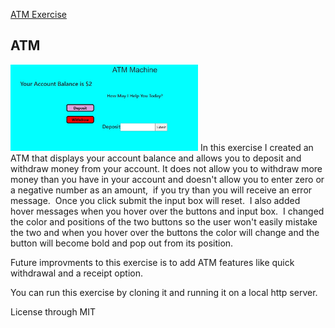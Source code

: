 <a href="https://github.com/TennWilliams/ATM"> ATM Exercise </a>
## ATM
<img src="ATM.jpg" width="300">
In this exercise I created an ATM that displays your account balance and allows you to deposit and withdraw money from your account. It does not allow you to withdraw more money than you have in your account and doesn't allow you to enter zero or a negative number as an amount,  if you try than you will receive an error message.  Once you click submit the input box will reset.  I also added hover messages when you hover over the buttons and input box.  I changed the color and positions of the two buttons so the user won't easily mistake the two and when you hover over the buttons the color will change and the button will become bold and pop out from its position. 


Future improvments to this exercise is to add ATM features like quick withdrawal and a receipt option.

You can run this exercise by cloning it and running it on a local http server.

License through MIT
